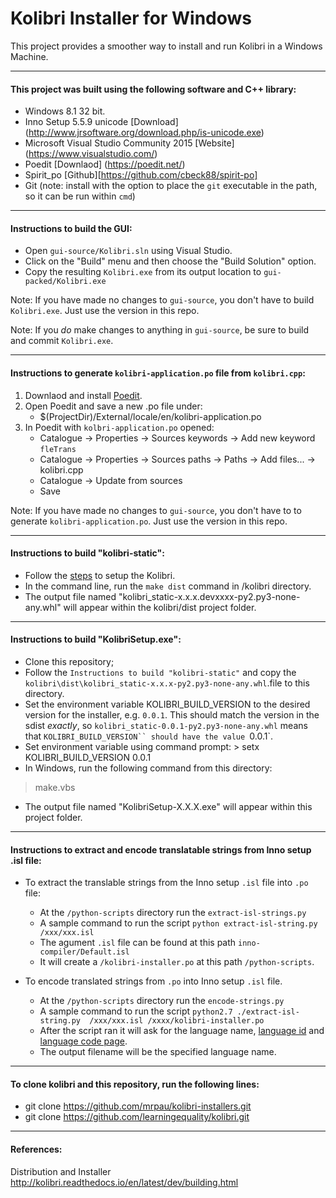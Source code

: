 Kolibri Installer for Windows
==========

This project provides a smoother way to install and run Kolibri in a Windows Machine.

---
#### This project was built using the following software and C++ library:
* Windows 8.1 32 bit.
* Inno Setup 5.5.9 unicode [Download] (http://www.jrsoftware.org/download.php/is-unicode.exe)
* Microsoft Visual Studio Community 2015 [Website] (https://www.visualstudio.com/)
* Poedit [Downlaod] (https://poedit.net/)
* Spirit_po [Github][https://github.com/cbeck88/spirit-po] 
* Git (note: install with the option to place the `git` executable in the path, so it can be run within `cmd`)

---
#### Instructions to build the GUI:
* Open `gui-source/Kolibri.sln` using Visual Studio.
* Click on the "Build" menu and then choose the "Build Solution" option.
* Copy the resulting `Kolibri.exe` from its output location to `gui-packed/Kolibri.exe`

Note: If you have made no changes to `gui-source`, you don't have to build `Kolibri.exe`. Just use the version in this repo.

Note: If you *do* make changes to anything in `gui-source`, be sure to build and commit `Kolibri.exe`.

---
#### Instructions to generate `kolibri-application.po` file from `kolibri.cpp`:
1. Downlaod and install [Poedit](https://poedit.net/).
2. Open Poedit and save a new .po file under: 
	* $(ProjectDir)/External/locale/en/kolibri-application.po
3. In Poedit with `kolbri-application.po` opened:
	* Catalogue -> Properties -> Sources keywords -> Add new keyword `fleTrans`
	* Catalogue -> Properties -> Sources paths -> Paths -> Add files... -> kolibri.cpp
	* Catalogue -> Update from sources
	* Save

Note: If you have made no changes to `gui-source`, you don't have to to generate `kolibri-application.po`. Just use the version in this repo.

---
#### Instructions to build "kolibri-static":

* Follow the [steps](http://kolibri.readthedocs.io/en/latest/dev/getting_started.html) to setup the Kolibri.
* In the command line, run the `make dist` command in /kolibri directory.
* The output file named "kolibri_static-x.x.x.devxxxx-py2.py3-none-any.whl" will appear within the kolibri/dist project folder.

---
#### Instructions to build "KolibriSetup.exe":

* Clone this repository;
* Follow the `Instructions to build "kolibri-static"` and copy the `kolibri\dist\kolibri_static-x.x.x-py2.py3-none-any.whl`.file to this directory.
* Set the environment variable KOLIBRI_BUILD_VERSION to the desired version for the installer, e.g. `0.0.1`.
  This should match the version in the sdist *exactly*, so `kolibri_static-0.0.1-py2.py3-none-any.whl` means that `KOLIBRI_BUILD_VERSION``
  should have the value `0.0.1`.
* Set environment variable using command prompt: > setx KOLIBRI_BUILD_VERSION 0.0.1
* In Windows, run the following command from this directory:
> make.vbs
* The output file named "KolibriSetup-X.X.X.exe" will appear within this project folder.


---
#### Instructions to extract and encode translatable strings from Inno setup .isl file:
* To extract the translable strings from the Inno setup `.isl` file into `.po` file:
	- At the `/python-scripts` directory run the `extract-isl-strings.py` 
	- A sample command to run the script `python extract-isl-string.py /xxx/xxx.isl`
	- The agument `.isl` file can be found at this path `inno-compiler/Default.isl`
	- It will create a `/kolibri-installer.po` at this path `/python-scripts`.

* To encode translated strings from `.po` into Inno setup `.isl` file.
	- At the `/python-scripts` directory run the `encode-strings.py`
	- A sample command to run the script `python2.7 ./extract-isl-string.py  /xxx/xxx.isl /xxxx/kolibri-installer.po`
	- After the script ran it will ask for the language name, [language id](https://msdn.microsoft.com/en-us/library/dd318693.aspx) and [language code page](https://msdn.microsoft.com/en-us/library/cc195052.aspx).
	- The output filename will be the specified language name.

---
#### To clone kolibri and this repository, run the following lines:

* git clone https://github.com/mrpau/kolibri-installers.git
* git clone https://github.com/learningequality/kolibri.git

---
#### References:

Distribution and Installer http://kolibri.readthedocs.io/en/latest/dev/building.html
